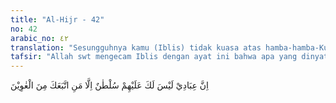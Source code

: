 ```yaml
---
title: "Al-Hijr - 42"
no: 42
arabic_no: ٤٢
translation: "Sesungguhnya kamu (Iblis) tidak kuasa atas hamba-hamba-Ku, kecuali mereka yang mengikutimu, yaitu orang yang sesat."
tafsir: "Allah swt mengecam Iblis dengan ayat ini bahwa apa yang dinyatakan Iblis itu tidak semuanya benar karena ia tidak dapat memperdaya hamba-hamba-Nya yang saleh. Ini dikatakan Allah sebagai jalan yang lurus. Dia memberi pahala semua amal baik seorang hamba dan membalas dengan siksa semua amal buruk seseorang.\n\nUntuk menghilangkan keragu-raguan yang mungkin dipahami pada ayat-ayat yang lalu maka Allah swt menegaskan dalam ayat ini, bahwa hamba-hamba Allah yang ikhlas beriman tidak seorang pun yang dapat dikuasai setan. Semuanya telah diberi taufik untuk beriman, melaksanakan perintah-perintah Allah, dan menghentikan semua larangan-Nya. Godaan apapun tidak akan mempengaruhi iman mereka. Hal ini ditegaskan oleh Allah dalam firman-Nya yang lain:\n\nDan setan berkata ketika perkara (hisab) telah diselesaikan, \"Sesungguhnya Allah telah menjanjikan kepadamu janji yang benar, dan aku pun telah menjanjikan kepadamu tetapi aku menyalahinya. Tidak ada kekuasaan bagiku terhadapmu, melainkan (sekedar) aku menyeru kamu lalu kamu mematuhi seruanku, oleh sebab itu janganlah kamu mencerca aku, tetapi cercalah dirimu sendiri. Aku tidak dapat menolongmu, dan kamu pun tidak dapat menolongku. Sesungguhnya aku tidak membenarkan perbuatanmu mempersekutukan aku (dengan Allah) sejak dahulu.\" Sungguh, orang yang zalim akan mendapat siksaan yang pedih. (Ibrahim/14: 22)\n\nFirman Allah swt:\n\nSungguh, setan itu tidak akan berpengaruh terhadap orang yang beriman dan bertawakal kepada Tuhan. Pengaruhnya hanyalah terhadap orang yang menjadikannya pemimpin dan terhadap orang yang mempersekutukannya dengan Allah. (an-Nahl/16: 99-100)\n\nKemudian Allah swt mengancam setan dan pengikut-pengikutnya dengan neraka Jahanam sebagai pembalasan bagi segala macam kejahatan yang pernah mereka perbuat.\n\nAllah swt menerangkan keadaan neraka yang akan didiami oleh orang-orang yang sesat, yaitu terdiri atas tujuh tingkat. Tiap-tiap tingkat didiami oleh orang-orang yang dosa dan hukumannya sesuai dengan tingkat kejahatan yang telah mereka perbuat.\n\nMenurut Ibnu Juraij, neraka itu tujuh tingkat, pertama Jahannam; kedua Ladha; ketiga Huthamah; keempat: Sair; kelima Saqar; keenam Jahim; dan ketujuh Hawiyah. Masing-masing tingkat ditempati sesuai dengan kadar dosa mereka.\n\nDari ayat-ayat ini dapat dipahami bahwa manusia mempunyai dua macam sifat yang menonjol, yaitu pertama, mempunyai sifat yang suka mengikuti hawa nafsu dan terpengaruh oleh kehidupan dunia dengan segala macam kenikmatan hidup yang memesona dirinya. Mereka inilah orang-orang musyrik yang mudah dipengaruhi setan. Kedua, manusia yang mempunyai sifat percaya kepada Allah dan rasul, jiwanya bersih dan mulia, hubungannya dengan Allah sangat dekat, dan suka kepada kebaikan. Golongan ini tidak dapat dipengaruhi oleh setan karena hati mereka telah cenderung kepada Allah swt."
---
```


اِنَّ عِبَادِيْ لَيْسَ لَكَ عَلَيْهِمْ سُلْطٰنٌ اِلَّا مَنِ اتَّبَعَكَ مِنَ الْغٰوِيْنَ 
